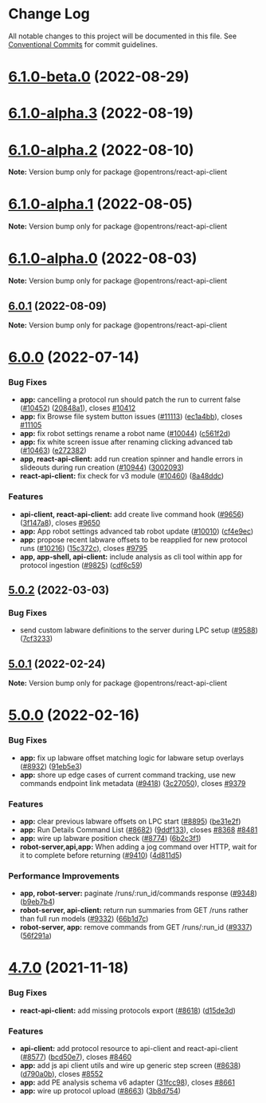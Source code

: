 # Change Log

All notable changes to this project will be documented in this file.
See [Conventional Commits](https://conventionalcommits.org) for commit guidelines.

# [6.1.0-beta.0](https://github.com/Opentrons/opentrons/compare/v6.1.0-alpha.3...v6.1.0-beta.0) (2022-08-29)




# [6.1.0-alpha.3](https://github.com/Opentrons/opentrons/compare/v6.1.0-alpha.2...v6.1.0-alpha.3) (2022-08-19)





# [6.1.0-alpha.2](https://github.com/Opentrons/opentrons/compare/v6.1.0-alpha.1...v6.1.0-alpha.2) (2022-08-10)

**Note:** Version bump only for package @opentrons/react-api-client





# [6.1.0-alpha.1](https://github.com/Opentrons/opentrons/compare/v6.1.0-alpha.0...v6.1.0-alpha.1) (2022-08-05)

**Note:** Version bump only for package @opentrons/react-api-client





# [6.1.0-alpha.0](https://github.com/Opentrons/opentrons/compare/v6.0.0...v6.1.0-alpha.0) (2022-08-03)

**Note:** Version bump only for package @opentrons/react-api-client





## [6.0.1](https://github.com/Opentrons/opentrons/compare/v6.0.0...v6.0.1) (2022-08-09)

**Note:** Version bump only for package @opentrons/react-api-client





# [6.0.0](https://github.com/Opentrons/opentrons/compare/v5.0.2...v6.0.0) (2022-07-14)


### Bug Fixes

* **app:** cancelling a protocol run should patch the run to current false ([#10452](https://github.com/Opentrons/opentrons/issues/10452)) ([20848a1](https://github.com/Opentrons/opentrons/commit/20848a15b1ece3885489527ffd96dff302be1f62)), closes [#10412](https://github.com/Opentrons/opentrons/issues/10412)
* **app:** fix Browse file system button issues ([#11113](https://github.com/Opentrons/opentrons/issues/11113)) ([ec1a4bb](https://github.com/Opentrons/opentrons/commit/ec1a4bbeab8af136cd4162d156b7916a1c95f65d)), closes [#11105](https://github.com/Opentrons/opentrons/issues/11105)
* **app:** fix robot settings rename a robot name ([#10044](https://github.com/Opentrons/opentrons/issues/10044)) ([c561f2d](https://github.com/Opentrons/opentrons/commit/c561f2d61b2921de52e8df9ad42d07877c2cdcf3))
* **app:** fix white screen issue after renaming clicking advanced tab ([#10463](https://github.com/Opentrons/opentrons/issues/10463)) ([e272382](https://github.com/Opentrons/opentrons/commit/e272382d0b3a2318fdf1b8271521bbfc8d164d32))
* **app, react-api-client:** add run creation spinner and handle errors in slideouts during run creation ([#10944](https://github.com/Opentrons/opentrons/issues/10944)) ([3002093](https://github.com/Opentrons/opentrons/commit/300209338efcd77071632d88a677ab2a68636a71))
* **react-api-client:** fix check for v3 module ([#10460](https://github.com/Opentrons/opentrons/issues/10460)) ([8a48ddc](https://github.com/Opentrons/opentrons/commit/8a48ddc5f429cca54cf58671d545d347e282f237))


### Features

* **api-client, react-api-client:** add create live command hook ([#9656](https://github.com/Opentrons/opentrons/issues/9656)) ([3f147a8](https://github.com/Opentrons/opentrons/commit/3f147a8f4dccaa369f518238700d4f287dbb9a08)), closes [#9650](https://github.com/Opentrons/opentrons/issues/9650)
* **app:**  App robot settings advanced tab robot update ([#10010](https://github.com/Opentrons/opentrons/issues/10010)) ([cf4e9ec](https://github.com/Opentrons/opentrons/commit/cf4e9ecf1bc825bf86339fb0867781a8e25f7e3a))
* **app:** propose recent labware offsets to be reapplied for new protocol runs ([#10216](https://github.com/Opentrons/opentrons/issues/10216)) ([15c372c](https://github.com/Opentrons/opentrons/commit/15c372c523f376fcd592f784072aceb6254f108a)), closes [#9795](https://github.com/Opentrons/opentrons/issues/9795)
* **app, app-shell, api-client:** include analysis as cli tool within app for protocol ingestion  ([#9825](https://github.com/Opentrons/opentrons/issues/9825)) ([cdf6c59](https://github.com/Opentrons/opentrons/commit/cdf6c59a96ea6ea5dca2ed79269537dbc0bc6ff7))





## [5.0.2](https://github.com/Opentrons/opentrons/compare/v5.0.1...v5.0.2) (2022-03-03)


### Bug Fixes

* send custom labware definitions to the server during LPC setup ([#9588](https://github.com/Opentrons/opentrons/issues/9588)) ([7cf3233](https://github.com/Opentrons/opentrons/commit/7cf323370aefb952b0640d04738c64a0f4a2e5c9))





## [5.0.1](https://github.com/Opentrons/opentrons/compare/v5.0.0...v5.0.1) (2022-02-24)

**Note:** Version bump only for package @opentrons/react-api-client





# [5.0.0](https://github.com/Opentrons/opentrons/compare/v4.7.0...v5.0.0) (2022-02-16)


### Bug Fixes

* **app:** fix up labware offset matching logic for labware setup overlays ([#8932](https://github.com/Opentrons/opentrons/issues/8932)) ([91eb5e3](https://github.com/Opentrons/opentrons/commit/91eb5e3c1e62038d3cbb59067903658c62ee2bd3))
* **app:** shore up edge cases of current command tracking, use new commands endpoint link metadata ([#9418](https://github.com/Opentrons/opentrons/issues/9418)) ([3c27050](https://github.com/Opentrons/opentrons/commit/3c270503244ee6250d0fff3f902d9356b79892d3)), closes [#9379](https://github.com/Opentrons/opentrons/issues/9379)


### Features

* **app:** clear previous labware offsets on LPC start ([#8895](https://github.com/Opentrons/opentrons/issues/8895)) ([be31e2f](https://github.com/Opentrons/opentrons/commit/be31e2ff0553774a687296930c53e87058fa9f6f))
* **app:** Run Details Command List ([#8682](https://github.com/Opentrons/opentrons/issues/8682)) ([9ddf133](https://github.com/Opentrons/opentrons/commit/9ddf133f724389444b1ab269238e6aeb862768fe)), closes [#8368](https://github.com/Opentrons/opentrons/issues/8368) [#8481](https://github.com/Opentrons/opentrons/issues/8481)
* **app:** wire up labware position check ([#8774](https://github.com/Opentrons/opentrons/issues/8774)) ([6b2c3f1](https://github.com/Opentrons/opentrons/commit/6b2c3f1cfcfcc98b200919ad34544a661641c2cb))
* **robot-server,api,app:** When adding a jog command over HTTP, wait for it to complete before returning ([#9410](https://github.com/Opentrons/opentrons/issues/9410)) ([4d811d5](https://github.com/Opentrons/opentrons/commit/4d811d5485754b45795a275424e0b267edc88270))


### Performance Improvements

* **app, robot-server:** paginate /runs/:run_id/commands response ([#9348](https://github.com/Opentrons/opentrons/issues/9348)) ([b9eb7b4](https://github.com/Opentrons/opentrons/commit/b9eb7b4d98532480705d3c32fd2485508315bea9))
* **robot-server, api-client:** return run summaries from GET /runs rather than full run models ([#9332](https://github.com/Opentrons/opentrons/issues/9332)) ([66b1d7c](https://github.com/Opentrons/opentrons/commit/66b1d7c0082970c53306eb99006309914ad33b22))
* **robot-server, app:** remove commands from GET /runs/:run_id ([#9337](https://github.com/Opentrons/opentrons/issues/9337)) ([56f291a](https://github.com/Opentrons/opentrons/commit/56f291a1a4179322d440621e745186269e2dc4ee))





# [4.7.0](https://github.com/opentrons/opentrons/compare/v4.6.2...v4.7.0) (2021-11-18)


### Bug Fixes

* **react-api-client:** add missing protocols export ([#8618](https://github.com/opentrons/opentrons/issues/8618)) ([d15de3d](https://github.com/opentrons/opentrons/commit/d15de3d774f8ebca2418f174a211a4738a3c8823))


### Features

* **api-client:** add protocol resource to api-client and react-api-client ([#8577](https://github.com/opentrons/opentrons/issues/8577)) ([bcd50e7](https://github.com/opentrons/opentrons/commit/bcd50e79bf94ad5fa2d5d7288a1fbb587752567f)), closes [#8460](https://github.com/opentrons/opentrons/issues/8460)
* **app:** add js api client utils and wire up generic step screen ([#8638](https://github.com/opentrons/opentrons/issues/8638)) ([d790a0b](https://github.com/opentrons/opentrons/commit/d790a0bd04e35b78d93526850d90cf4d46db91cc)), closes [#8552](https://github.com/opentrons/opentrons/issues/8552)
* **app:** add PE analysis schema v6 adapter ([31fcc98](https://github.com/opentrons/opentrons/commit/31fcc9885c6be2b077f2b865f96fe99e981529c1)), closes [#8661](https://github.com/opentrons/opentrons/issues/8661)
* **app:** wire up protocol upload ([#8663](https://github.com/opentrons/opentrons/issues/8663)) ([3b8d754](https://github.com/opentrons/opentrons/commit/3b8d7541f110279ce0955ded13bbc3af714bb0de))
